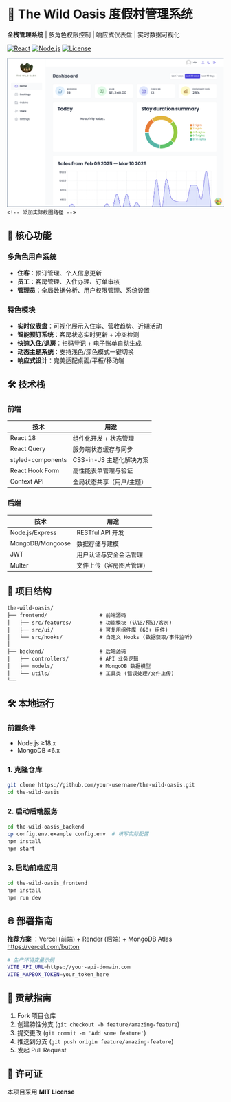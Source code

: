 # 🌿 The Wild Oasis 度假村管理系统

**全栈管理系统** | 多角色权限控制 | 响应式仪表盘 | 实时数据可视化

[![React](https://img.shields.io/badge/React-18.x-61DAFB)](https://react.dev/)
[![Node.js](https://img.shields.io/badge/Node.js-18.x-339933)](https://nodejs.org/)
[![License](https://img.shields.io/badge/License-MIT-blue)](https://opensource.org/licenses/MIT)

![](./screenshots/dashboard-preview.png) `<!-- 添加实际截图路径 -->`

## 🚀 核心功能

### **多角色用户系统**

- **住客**：预订管理、个人信息更新
- **员工**：客房管理、入住办理、订单审核
- **管理员**：全局数据分析、用户权限管理、系统设置

### **特色模块**

- **实时仪表盘**：可视化展示入住率、营收趋势、近期活动
- **智能预订系统**：客房状态实时更新 + 冲突检测
- **快速入住/退房**：扫码登记 + 电子账单自动生成
- **动态主题系统**：支持浅色/深色模式一键切换
- **响应式设计**：完美适配桌面/平板/移动端

## 🛠️ 技术栈

### **前端**

| 技术              | 用途                      |
| ----------------- | ------------------------- |
| React 18          | 组件化开发 + 状态管理     |
| React Query       | 服务端状态缓存与同步      |
| styled-components | CSS-in-JS 主题化解决方案  |
| React Hook Form   | 高性能表单管理与验证      |
| Context API       | 全局状态共享（用户/主题） |

### **后端**

| 技术             | 用途                     |
| ---------------- | ------------------------ |
| Node.js/Express  | RESTful API 开发         |
| MongoDB/Mongoose | 数据存储与建模           |
| JWT              | 用户认证与安全会话管理   |
| Multer           | 文件上传（客房图片管理） |

## 📂 项目结构

```text
the-wild-oasis/
├── frontend/                 # 前端源码
│   ├── src/features/         # 功能模块 (认证/预订/客房)
│   ├── src/ui/               # 可复用组件库 (60+ 组件)
│   └── src/hooks/            # 自定义 Hooks (数据获取/事件监听)
│
├── backend/                  # 后端源码
│   ├── controllers/          # API 业务逻辑
│   ├── models/               # MongoDB 数据模型
│   └── utils/                # 工具类 (错误处理/文件上传)
└──
```

## 🛠️ 本地运行

### **前置条件**

- Node.js ≥18.x
- MongoDB ≥6.x

### **1. 克隆仓库**

```bash
git clone https://github.com/your-username/the-wild-oasis.git
cd the-wild-oasis
```

### **2. 启动后端服务**

```bash
cd the-wild-oasis_backend
cp config.env.example config.env  # 填写实际配置
npm install
npm start
```

### **3. 启动前端应用**

```bash
cd the-wild-oasis_frontend
npm install
npm run dev
```

## 🌐 部署指南

**推荐方案** ：Vercel (前端) + Render (后端) + MongoDB Atlas
https://vercel.com/button

```bash
# 生产环境变量示例
VITE_API_URL=https://your-api-domain.com
VITE_MAPBOX_TOKEN=your_token_here
```

## 🤝 贡献指南

1. Fork 项目仓库
2. 创建特性分支 (`git checkout -b feature/amazing-feature`)
3. 提交更改 (`git commit -m 'Add some feature'`)
4. 推送到分支 (`git push origin feature/amazing-feature`)
5. 发起 Pull Request

## 📄 许可证

本项目采用 **MIT License**
